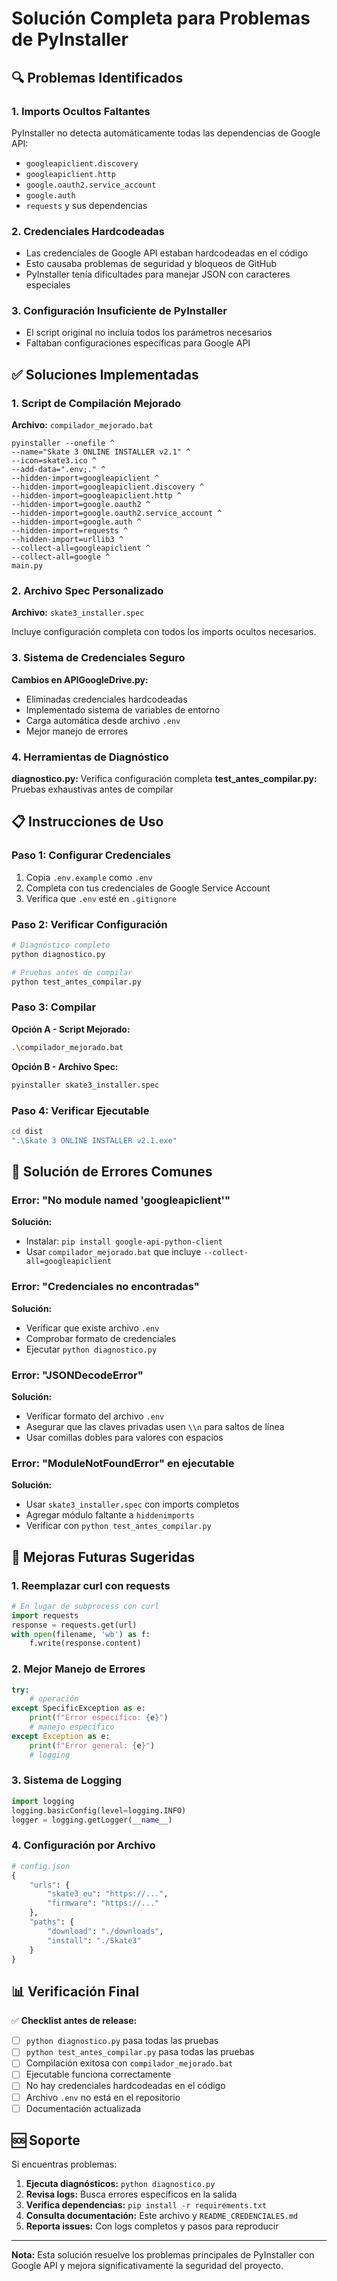 # Solución Completa para Problemas de PyInstaller

## 🔍 Problemas Identificados

### 1. **Imports Ocultos Faltantes**
PyInstaller no detecta automáticamente todas las dependencias de Google API:
- `googleapiclient.discovery`
- `googleapiclient.http`
- `google.oauth2.service_account`
- `google.auth`
- `requests` y sus dependencias

### 2. **Credenciales Hardcodeadas**
- Las credenciales de Google API estaban hardcodeadas en el código
- Esto causaba problemas de seguridad y bloqueos de GitHub
- PyInstaller tenía dificultades para manejar JSON con caracteres especiales

### 3. **Configuración Insuficiente de PyInstaller**
- El script original no incluía todos los parámetros necesarios
- Faltaban configuraciones específicas para Google API

## ✅ Soluciones Implementadas

### 1. **Script de Compilación Mejorado**

**Archivo:** `compilador_mejorado.bat`

```batch
pyinstaller --onefile ^
--name="Skate 3 ONLINE INSTALLER v2.1" ^
--icon=skate3.ico ^
--add-data=".env;." ^
--hidden-import=googleapiclient ^
--hidden-import=googleapiclient.discovery ^
--hidden-import=googleapiclient.http ^
--hidden-import=google.oauth2 ^
--hidden-import=google.oauth2.service_account ^
--hidden-import=google.auth ^
--hidden-import=requests ^
--hidden-import=urllib3 ^
--collect-all=googleapiclient ^
--collect-all=google ^
main.py
```

### 2. **Archivo Spec Personalizado**

**Archivo:** `skate3_installer.spec`

Incluye configuración completa con todos los imports ocultos necesarios.

### 3. **Sistema de Credenciales Seguro**

**Cambios en APIGoogleDrive.py:**
- Eliminadas credenciales hardcodeadas
- Implementado sistema de variables de entorno
- Carga automática desde archivo `.env`
- Mejor manejo de errores

### 4. **Herramientas de Diagnóstico**

**diagnostico.py:** Verifica configuración completa
**test_antes_compilar.py:** Pruebas exhaustivas antes de compilar

## 📋 Instrucciones de Uso

### Paso 1: Configurar Credenciales

1. Copia `.env.example` como `.env`
2. Completa con tus credenciales de Google Service Account
3. Verifica que `.env` esté en `.gitignore`

### Paso 2: Verificar Configuración

```bash
# Diagnóstico completo
python diagnostico.py

# Pruebas antes de compilar
python test_antes_compilar.py
```

### Paso 3: Compilar

**Opción A - Script Mejorado:**
```bash
.\compilador_mejorado.bat
```

**Opción B - Archivo Spec:**
```bash
pyinstaller skate3_installer.spec
```

### Paso 4: Verificar Ejecutable

```bash
cd dist
".\Skate 3 ONLINE INSTALLER v2.1.exe"
```

## 🔧 Solución de Errores Comunes

### Error: "No module named 'googleapiclient'"
**Solución:**
- Instalar: `pip install google-api-python-client`
- Usar `compilador_mejorado.bat` que incluye `--collect-all=googleapiclient`

### Error: "Credenciales no encontradas"
**Solución:**
- Verificar que existe archivo `.env`
- Comprobar formato de credenciales
- Ejecutar `python diagnostico.py`

### Error: "JSONDecodeError"
**Solución:**
- Verificar formato del archivo `.env`
- Asegurar que las claves privadas usen `\\n` para saltos de línea
- Usar comillas dobles para valores con espacios

### Error: "ModuleNotFoundError" en ejecutable
**Solución:**
- Usar `skate3_installer.spec` con imports completos
- Agregar módulo faltante a `hiddenimports`
- Verificar con `python test_antes_compilar.py`

## 🚀 Mejoras Futuras Sugeridas

### 1. **Reemplazar curl con requests**
```python
# En lugar de subprocess con curl
import requests
response = requests.get(url)
with open(filename, 'wb') as f:
    f.write(response.content)
```

### 2. **Mejor Manejo de Errores**
```python
try:
    # operación
except SpecificException as e:
    print(f"Error específico: {e}")
    # manejo específico
except Exception as e:
    print(f"Error general: {e}")
    # logging
```

### 3. **Sistema de Logging**
```python
import logging
logging.basicConfig(level=logging.INFO)
logger = logging.getLogger(__name__)
```

### 4. **Configuración por Archivo**
```python
# config.json
{
    "urls": {
        "skate3_eu": "https://...",
        "firmware": "https://..."
    },
    "paths": {
        "download": "./downloads",
        "install": "./Skate3"
    }
}
```

## 📊 Verificación Final

✅ **Checklist antes de release:**
- [ ] `python diagnostico.py` pasa todas las pruebas
- [ ] `python test_antes_compilar.py` pasa todas las pruebas
- [ ] Compilación exitosa con `compilador_mejorado.bat`
- [ ] Ejecutable funciona correctamente
- [ ] No hay credenciales hardcodeadas en el código
- [ ] Archivo `.env` no está en el repositorio
- [ ] Documentación actualizada

## 🆘 Soporte

Si encuentras problemas:

1. **Ejecuta diagnósticos:** `python diagnostico.py`
2. **Revisa logs:** Busca errores específicos en la salida
3. **Verifica dependencias:** `pip install -r requirements.txt`
4. **Consulta documentación:** Este archivo y `README_CREDENCIALES.md`
5. **Reporta issues:** Con logs completos y pasos para reproducir

---

**Nota:** Esta solución resuelve los problemas principales de PyInstaller con Google API y mejora significativamente la seguridad del proyecto.
